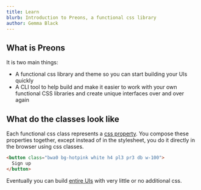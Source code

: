 ```yaml
---
title: Learn
blurb: Introduction to Preons, a functional css library
author: Gemma Black
---
```


## What is Preons

It is two main things:

- A functional css library and theme so you can start building your UIs quickly
- A CLI tool to help build and make it easier to work with your own functional CSS libraries and create unique interfaces over and over again

## What do the classes look like

Each functional css class represents a [css property](https://developer.mozilla.org/en-US/docs/Web/CSS/CSS_Properties_Reference). You compose these properties together, except instead of in the stylesheet, you do it directly in the browser using css classes.

```html
<button class="bwa0 bg-hotpink white h4 pl3 pr3 db w-100">
  Sign up
</button>
```

Eventually you can build [entire UIs](https://github.com/preons/preons#-examples) with very little or no additional css.
